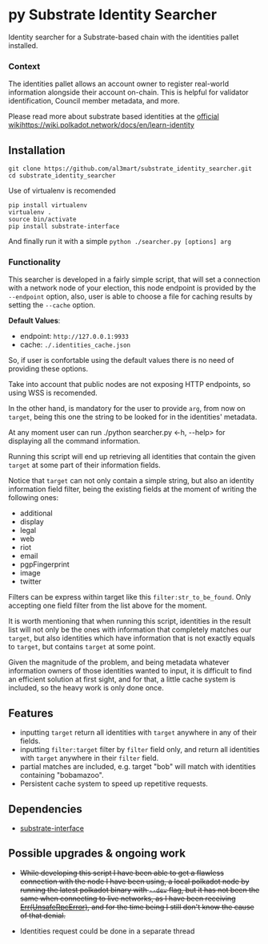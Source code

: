 # py Substrate Identity Searcher

Identity searcher for a Substrate-based chain with the identities pallet installed.

### Context

The identities pallet allows an account owner to register real-world information alongside their account on-chain. This is helpful for validator identification, Council member metadata, and more.

Please read more about substrate based identities at the [official wiki]()https://wiki.polkadot.network/docs/en/learn-identity

## Installation
```
git clone https://github.com/al3mart/substrate_identity_searcher.git
cd substrate_identity_searcher
```
Use of virtualenv is recomended

```
pip install virtualenv
virtualenv .
source bin/activate
pip install substrate-interface
```

And finally run it with a simple `python ./searcher.py [options] arg` 

### Functionality

This searcher is developed in a fairly simple script, that will set a connection with a network node of your election, this node endpoint is provided by the `--endpoint` option, also, user is able to choose a file for caching results by setting the `--cache` option.

**Default Values**:

- endpoint: `http://127.0.0.1:9933`
- cache: `./.identities_cache.json`

So, if user is confortable using the default values there is no need of providing these options.

Take into account that public nodes are not exposing HTTP endpoints, so using WSS is recomended.

In the other hand, is mandatory for the user to provide `arg`, from now on `target`, being this one the string to be looked for in the identities' metadata.

At any moment user can run ./python searcher.py <-h, --help> for displaying all the command information.

Running this script will end up retrieving all identities that contain the given `target` at some part of their information fields.

Notice that `target` can not only contain a simple string, but also an identity information field filter, being the existing fields at the moment of writing the following ones:
- additional
- display
- legal
- web
- riot
- email
- pgpFingerprint
- image
- twitter

Filters can be express within target like this `filter:str_to_be_found`. Only accepting one field filter from the list above for the moment.

It is worth mentioning that when running this script, identities in the result list will not only be the ones with information that completely matches our `target`, but also identities which have information that is not exactly equals to `target`, but contains `target` at some point.

Given the magnitude of the problem, and being metadata whatever information owners of those identities wanted to input, it is difficult to find an efficient solution at first sight, and for that, a little cache system is included, so the heavy work is only done once.

## Features
- inputting `target` return all identities with `target` anywhere in any of their fields.
- inputting `filter:target` filter by `filter` field only, and return all identities with `target` anywhere in their `filter` field.
- partial matches are included, e.g. target "bob" will match with identities containing "bobamazoo".
- Persistent cache system to speed up repetitive requests.

## Dependencies
- [substrate-interface](https://github.com/polkascan/py-substrate-interface)

## Possible upgrades & ongoing work

- ~~While developing this script I have been able to get a flawless connection with the node I have been using, a local polkadot node by running the latest polkadot binary with `--dev` flag, but it has not been the same when connecting to live networks, as I have been receiving [Err(UnsafeRpcError)](https://substrate.dev/rustdocs/v2.0.0/sc_rpc_api/enum.DenyUnsafe.html), and for the time being I still don't know the cause of that denial.~~

- Identities request could be done in a separate thread
